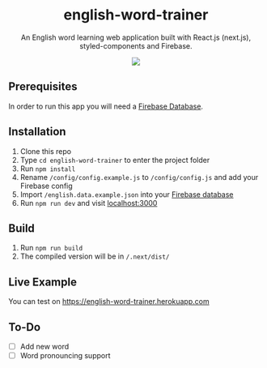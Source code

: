 <h1 align="center">english-word-trainer</h1>

<p align="center">An English word learning web application built with React.js (next.js), styled-components and Firebase.</p>

<p align="center"><a href="https://codeclimate.com/github/abdullahceylan/english-word-trainer/maintainability"><img src="https://api.codeclimate.com/v1/badges/f21bd5a2b6d1fc1c4ef6/maintainability" /></a></p>

## Prerequisites

In order to run this app you will need a [Firebase Database](https://firebase.google.com/docs/web/setup).

## Installation

1. Clone this repo
1. Type `cd english-word-trainer` to enter the project folder
1. Run `npm install`
1. Rename `/config/config.example.js` to `/config/config.js` and add your Firebase config
1. Import `/english.data.example.json` into your [Firebase database](https://firebase.google.com/docs/database/web/start)
1. Run `npm run dev` and visit [localhost:3000](http://localhost:3000)

## Build

1. Run `npm run build`
1. The compiled version will be in `/.next/dist/`

## Live Example

You can test on https://english-word-trainer.herokuapp.com

## To-Do
- [ ] Add new word
- [ ] Word pronouncing support

